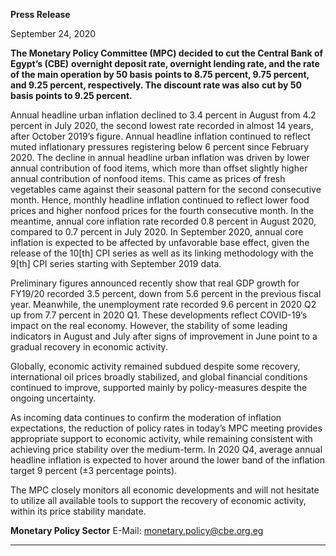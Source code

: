 **Press Release**

September 24, 2020

**The Monetary Policy Committee (MPC) decided to cut the Central Bank of Egypt’s (CBE)**
**overnight deposit rate, overnight lending rate, and the rate of the main operation by 50 basis**
**points to 8.75 percent, 9.75 percent, and 9.25 percent, respectively. The discount rate was also**
**cut by 50 basis points to 9.25 percent.**

Annual headline urban inflation declined to 3.4 percent in August from 4.2 percent in July 2020,
the second lowest rate recorded in almost 14 years, after October 2019’s figure. Annual headline
inflation continued to reflect muted inflationary pressures registering below 6 percent since
February 2020. The decline in annual headline urban inflation was driven by lower annual
contribution of food items, which more than offset slightly higher annual contribution of nonfood items. This came as prices of fresh vegetables came against their seasonal pattern for the
second consecutive month. Hence, monthly headline inflation continued to reflect lower food
prices and higher nonfood prices for the fourth consecutive month. In the meantime, annual core
inflation rate recorded 0.8 percent in August 2020, compared to 0.7 percent in July 2020. In
September 2020, annual core inflation is expected to be affected by unfavorable base effect,
given the release of the 10[th] CPI series as well as its linking methodology with the 9[th] CPI series
starting with September 2019 data.

Preliminary figures announced recently show that real GDP growth for FY19/20 recorded 3.5
percent, down from 5.6 percent in the previous fiscal year. Meanwhile, the unemployment rate
recorded 9.6 percent in 2020 Q2 up from 7.7 percent in 2020 Q1. These developments reflect
COVID-19’s impact on the real economy. However, the stability of some leading indicators in
August and July after signs of improvement in June point to a gradual recovery in economic
activity.

Globally, economic activity remained subdued despite some recovery, international oil prices
broadly stabilized, and global financial conditions continued to improve, supported mainly by
policy-measures despite the ongoing uncertainty.

As incoming data continues to confirm the moderation of inflation expectations, the reduction
of policy rates in today’s MPC meeting provides appropriate support to economic activity, while
remaining consistent with achieving price stability over the medium-term. In 2020 Q4, average
annual headline inflation is expected to hover around the lower band of the inflation target 9
percent (±3 percentage points).

The MPC closely monitors all economic developments and will not hesitate to utilize all available
tools to support the recovery of economic activity, within its price stability mandate.

**Monetary Policy Sector**
E-Mail: monetary.policy@cbe.org.eg


-----

